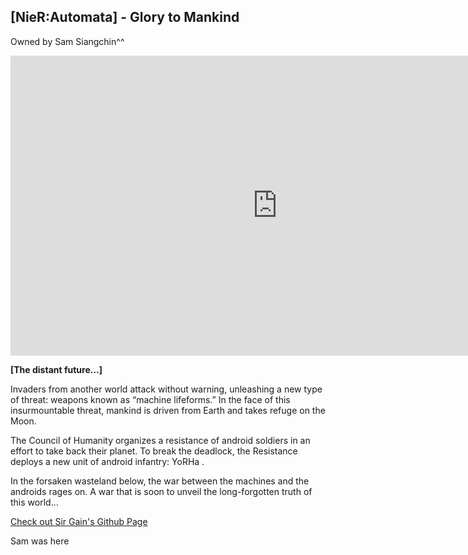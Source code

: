 ## **[NieR:Automata] - Glory to Mankind** 

Owned by Sam Siangchin^^

<iframe width="853" height="480" src="https://www.youtube.com/embed/mOQwMLWEJrg" title="YouTube video player" frameborder="0" allow="accelerometer; autoplay; clipboard-write; encrypted-media; gyroscope; picture-in-picture" allowfullscreen></iframe>

**[The distant future…]**

Invaders from another world attack without warning, unleashing a new type of threat: weapons known as “machine lifeforms.” In the face of this insurmountable threat, mankind is driven from Earth and takes refuge on the Moon.

The Council of Humanity organizes a resistance of android soldiers in an effort to take back their planet. To break the deadlock, the Resistance deploys a new unit of android infantry: YoRHa .

In the forsaken wasteland below, the war between the machines and the androids rages on. A war that is soon to unveil the long-forgotten truth of this world...
    
  
  
  
 [Check out Sir Gain's Github Page](https://641n.github.io/)

Sam was here
